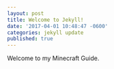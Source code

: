 ```yaml
---
layout: post
title: Welcome to Jekyll!
date: '2017-04-01 10:48:47 -0600'
categories: jekyll update
published: true
---
```


Welcome to my Minecraft Guide.
